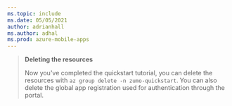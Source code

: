 ```yaml
---
ms.topic: include
ms.date: 05/05/2021
author: adrianhall
ms.author: adhal
ms.prod: azure-mobile-apps
---
```


> **Deleting the resources**
>
> Now you've completed the quickstart tutorial, you can delete the resources with `az group delete -n zumo-quickstart`. You can also delete the global app registration used for authentication through the portal.
